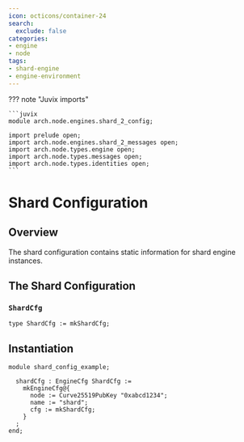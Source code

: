 ```yaml
---
icon: octicons/container-24
search:
  exclude: false
categories:
- engine
- node
tags:
- shard-engine
- engine-environment
---
```


??? note "Juvix imports"

    ```juvix
    module arch.node.engines.shard_2_config;

    import prelude open;
    import arch.node.engines.shard_2_messages open;
    import arch.node.types.engine open;
    import arch.node.types.messages open;
    import arch.node.types.identities open;
    ```

# Shard Configuration

## Overview

The shard configuration contains static information for shard engine instances.

## The Shard Configuration

### `ShardCfg`

<!-- --8<-- [start:ShardCfg] -->
```juvix
type ShardCfg := mkShardCfg;
```
<!-- --8<-- [end:ShardCfg] -->

## Instantiation

<!-- --8<-- [start:shardCfg] -->
```juvix extract-module-statements
module shard_config_example;

  shardCfg : EngineCfg ShardCfg :=
    mkEngineCfg@{
      node := Curve25519PubKey "0xabcd1234";
      name := "shard";
      cfg := mkShardCfg;
    }
  ;
end;
```
<!-- --8<-- [end:shardCfg] -->
